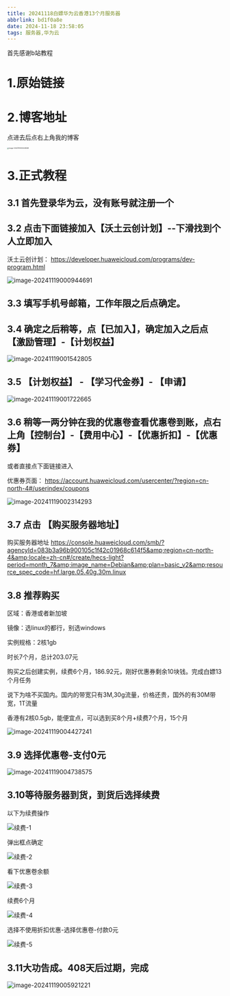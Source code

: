 ```yaml
---
title: 20241118白嫖华为云香港13个月服务器
abbrlink: bd1f0a8e
date: 2024-11-18 23:58:05
tags: 服务器,华为云
---
```


首先感谢b站教程

# 1.原始链接

[b站教程-有身份的人都可以免费领一台13个月的华为服务器]: https://www.bilibili.com/video/BV1NpUnYbEJ5/	"有身份的人都可以免费领一台13个月的华为服务器"

# 2.博客地址

[老哥博客地址]: https://wangsheng.cc/	"老哥博客地址"

点进去后点右上角我的博客

<img src="https://cdn.jsdelivr.net/gh/openwave11/markdown-pic/img/wangsheng.cc-myblog-202411190004444.png" alt="image-20241119000448348" style="zoom:25%;" />

# 3.正式教程

## 3.1 首先登录华为云，没有账号就注册一个

## 3.2  点击下面链接加入【沃土云创计划】--下滑找到个人立即加入



[沃土云创计划]: https://developer.huaweicloud.com/programs/dev-program.html

沃土云创计划： https://developer.huaweicloud.com/programs/dev-program.html 

![image-20241119000944691](https://cdn.jsdelivr.net/gh/openwave11/markdown-pic/img/202411190009929.png)

## 3.3 填写手机号邮箱，工作年限之后点确定。

## 3.4 确定之后稍等，点【已加入】，确定加入之后点 【激励管理】-【计划权益】

![image-20241119001542805](https://cdn.jsdelivr.net/gh/openwave11/markdown-pic/img/202411190015871.png)

## 3.5 【计划权益】 - 【学习代金券】- 【申请】

![image-20241119001722665](https://cdn.jsdelivr.net/gh/openwave11/markdown-pic/img/202411190017742.png)

## 3.6  稍等一两分钟在我的优惠卷查看优惠卷到账，点右上角【控制台】-【费用中心】-【优惠折扣】-【优惠券】

或者直接点下面链接进入

[优惠券页面]: https://account.huaweicloud.com/usercenter/?region=cn-north-4#/userindex/coupons

优惠券页面： https://account.huaweicloud.com/usercenter/?region=cn-north-4#/userindex/coupons 

![image-20241119002314293](https://cdn.jsdelivr.net/gh/openwave11/markdown-pic/img/202411190023368.png)



## 3.7 点击 【购买服务器地址】

[购买服务器地址]: https://console.huaweicloud.com/smb/?agencyId=083b3a96b900105c1f42c01968c614f5&amp;region=cn-north-4&amp;locale=zh-cn#/create/hecs-light?period=month_7&amp;image_name=Debian&amp;plan=basic_v2&amp;resource_spec_code=hf.large.05.40g.30m.linux

购买服务器地址  https://console.huaweicloud.com/smb/?agencyId=083b3a96b900105c1f42c01968c614f5&amp;region=cn-north-4&amp;locale=zh-cn#/create/hecs-light?period=month_7&amp;image_name=Debian&amp;plan=basic_v2&amp;resource_spec_code=hf.large.05.40g.30m.linux 

## 3.8  推荐购买

区域：香港或者新加坡

镜像：选linux的都行，别选windows

实例规格：2核1gb

时长7个月，总计203.07元

购买之后创建实例，续费6个月，186.92元，刚好优惠券剩余10块钱。完成白嫖13个月任务

说下为啥不买国内。国内的带宽只有3M,30g流量，价格还贵，国外的有30M带宽，1T流量

香港有2核0.5gb，能便宜点，可以选到买8个月+续费7个月，15个月

![image-20241119004427241](https://cdn.jsdelivr.net/gh/openwave11/markdown-pic/img/202411190044380.png)

## 3.9 选择优惠卷-支付0元

![image-20241119004738575](https://cdn.jsdelivr.net/gh/openwave11/markdown-pic/img/202411190047651.png)

## 3.10等待服务器到货，到货后选择续费

以下为续费操作



![续费-1](https://cdn.jsdelivr.net/gh/openwave11/markdown-pic/img/202411190053511.png)

弹出框点确定

![续费-2](https://cdn.jsdelivr.net/gh/openwave11/markdown-pic/img/%E7%BB%AD%E8%B4%B9-2.png)

看下优惠卷余额

![续费-3](https://cdn.jsdelivr.net/gh/openwave11/markdown-pic/img/%E7%BB%AD%E8%B4%B9-3.png)

续费6个月

![续费-4](https://cdn.jsdelivr.net/gh/openwave11/markdown-pic/img/%E7%BB%AD%E8%B4%B9-4.png)



选择不使用折扣优惠-选择优惠卷-付款0元

![续费-5](https://cdn.jsdelivr.net/gh/openwave11/markdown-pic/img/%E7%BB%AD%E8%B4%B9-5.png)



## 3.11大功告成。408天后过期，完成

![image-20241119005921221](https://cdn.jsdelivr.net/gh/openwave11/markdown-pic/img/image-20241119005921221.png)



